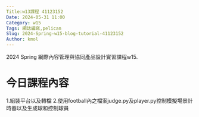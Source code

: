 ```yaml
---
Title:w13課程 41123152
Date: 2024-05-31 11:00
Category: w15
Tags: 網誌編寫,pelican
Slug: 2024-Spring-w15-blog-tutorial-41123152
Author: kmol
---
```


2024 Spring 網際內容管理與協同產品設計實習課程w15.

<!-- PELICAN_END_SUMMARY -->

# 今日課程內容

1.組裝平台以及轉檔
2.使用football內之檔案judge.py及player.py控制模擬場景計時器以及生成球和控制球員

